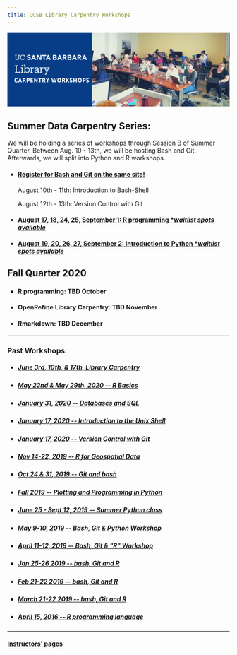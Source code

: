 ```yaml
---
title: UCSB Library Carpentry Workshops
---
```



![carpentry logo](fig/ucsb-github-banner-1.png)

## Summer Data Carpentry Series:

We will be holding a series of workshops through Session B of Summer 
Quarter. Between Aug. 10 - 13th, we will be hosting Bash and Git.  
Afterwards, we will split into Python and R workshops.

- #### [Register for Bash and Git on the same site!](https://ucsbcarpentry.github.io/2020-08-10-Summer-GitBash/)

    August 10th - 11th: Introduction to Bash-Shell 
    
    August 12th - 13th: Version Control with Git 

- #### [August 17, 18, 24, 25, September 1: R programming **waitlist spots available*](https://ucsbcarpentry.github.io/2020-08-17-Summer-R) 
- #### [August 19, 20, 26, 27, September 2: Introduction to Python **waitlist spots available*](https://ucsbcarpentry.github.io/2020-08-19-Summer-Python)



## Fall Quarter 2020
- #### R programming: TBD October
- #### OpenRefine Library Carpentry: TBD November
- #### Rmarkdown: TBD December

---

### Past Workshops:
- ##### [June 3rd, 10th, & 17th, Library Carpentry](https://ucsbcarpentry.github.io/2020-06-03-UCSB-LibCarp)
- ##### [May 22nd & May 29th, 2020 -- R Basics](https://ucsbcarpentry.github.io/2020-05-29-UCSB-R/)
- ##### [January 31, 2020 -- Databases and SQL](https://ucsbcarpentry.github.io/2020-01-31-UCSB-SQL)
- ##### [January 17, 2020 -- Introduction to the Unix Shell](https://ucsbcarpentry.github.io/2020-01-17-UCSB-bash)
- ##### [January 17, 2020 -- Version Control with Git](https://ucsbcarpentry.github.io/2020-01-17-UCSB-git/)
- ##### [Nov 14-22, 2019 -- R for Geospatial Data](https://ucsbcarpentry.github.io/2019-11-14-Geospatial-R/)
- ##### [Oct 24 & 31, 2019 -- Git and bash](https://ucsbcarpentry.github.io/2019-10-24-gitbash/)
- ##### [Fall 2019 -- Plotting and Programming in Python](https://ucsbcarpentry.github.io/2019-10-10-Python-UCSB/)
- ##### [June 25 - Sept 12, 2019 -- Summer Python class](https://ucsbcarpentry.github.io/2019-summer/)
- ##### [May 9-10, 2019 -- Bash, Git & Python Workshop](https://ucsbcarpentry.github.io/2019-05-09-UCSB-SW-Carpentry/)
- ##### [April 11-12, 2019 -- Bash, Git & "R" Workshop](https://ucsbcarpentry.github.io/2019-04-11-UCSB-SW-Workshop//)
- ##### [Jan 25-26 2019 -- bash, Git and R](https://ucsbcarpentry.github.io/2019-01-25-UCSBLibrary/)
- ##### [Feb 21-22 2019 -- bash, Git and R](https://ucsbcarpentry.github.io/2019-02-21-UCSBLibrary/)
- ##### [March 21-22 2019 -- bash, Git and R](https://ucsbcarpentry.github.io/2019-03-21-UCSBLibrary/)
- ##### [April 15, 2016 -- R programming language](http://remi-daigle.github.io/2016-04-15-UCSB/overview/)

---

#### [Instructors' pages](https://ucsbcarpentry.github.io/instructors/)
